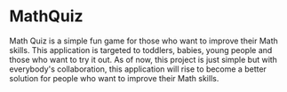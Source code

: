 MathQuiz
========

Math Quiz is a simple fun game for those who want to improve their Math skills. This application is targeted to toddlers, babies, young people and those who want to try it out. As of now, this project is just simple but with everybody's collaboration, this application will rise to become a better solution for people who want to improve their Math skills.